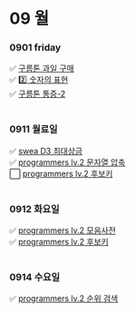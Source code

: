 # 09 월

### 0901 friday
✅ [구름톤 과일 구매](goorm195697.py) <br>
✅ [2️⃣ 숫자의 표현](programers12924.py) <br>
✅ [구름톤 통증-2](goorm195693.py) <br>
<br>
### 0911 월료일
✅ [swea D3 최대상금](swea1244.py) <br>
✅ [programmers lv.2 문자열 압축](programmers60057.py) <br>
⬜ [programmers lv.2 후보키](programmers42890.py) <br>
<br>
### 0912 화요일
✅ [programmers lv.2 모음사전](programmers84512.py) <br>
✅ [programmers lv.2 후보키](programmers42890.py) <br>
<br>
### 0914 수요일
✅ [programmers lv.2 순위 검색](programmers72412.py) <br>
